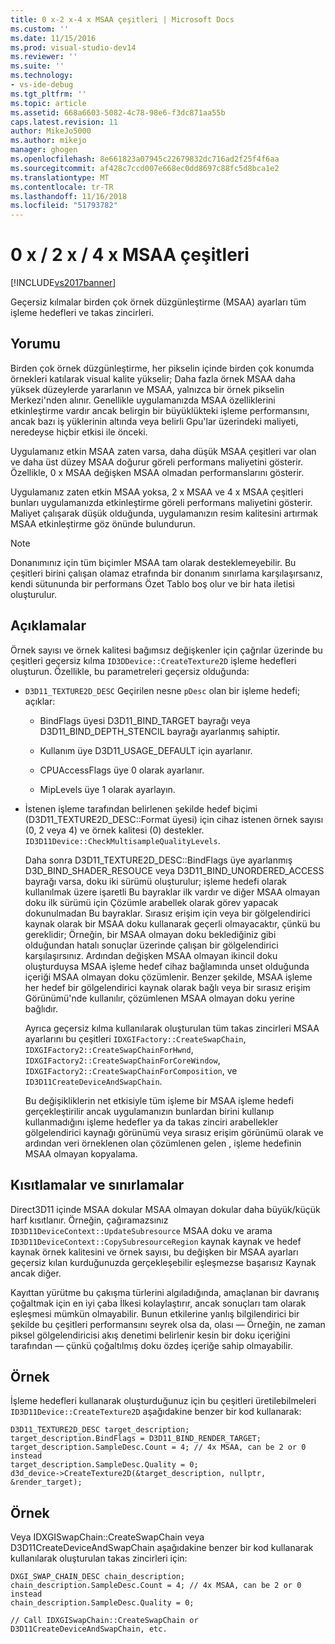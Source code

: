 ```yaml
---
title: 0 x-2 x-4 x MSAA çeşitleri | Microsoft Docs
ms.custom: ''
ms.date: 11/15/2016
ms.prod: visual-studio-dev14
ms.reviewer: ''
ms.suite: ''
ms.technology:
- vs-ide-debug
ms.tgt_pltfrm: ''
ms.topic: article
ms.assetid: 668a6603-5082-4c78-98e6-f3dc871aa55b
caps.latest.revision: 11
author: MikeJo5000
ms.author: mikejo
manager: ghogen
ms.openlocfilehash: 8e661823a07945c22679832dc716ad2f25f4f6aa
ms.sourcegitcommit: af428c7ccd007e668ec0dd8697c88fc5d8bca1e2
ms.translationtype: MT
ms.contentlocale: tr-TR
ms.lasthandoff: 11/16/2018
ms.locfileid: "51793782"
---
```

# <a name="0x2x4x-msaa-variants"></a>0 x / 2 x / 4 x MSAA çeşitleri
[!INCLUDE[vs2017banner](../includes/vs2017banner.md)]

Geçersiz kılmalar birden çok örnek düzgünleştirme (MSAA) ayarları tüm işleme hedefleri ve takas zincirleri.  
  
## <a name="interpretation"></a>Yorumu  
 Birden çok örnek düzgünleştirme, her pikselin içinde birden çok konumda örnekleri katılarak visual kalite yükselir; Daha fazla örnek MSAA daha yüksek düzeylerde yararlanın ve MSAA, yalnızca bir örnek pikselin Merkezi'nden alınır. Genellikle uygulamanızda MSAA özelliklerini etkinleştirme vardır ancak belirgin bir büyüklükteki işleme performansını, ancak bazı iş yüklerinin altında veya belirli Gpu'lar üzerindeki maliyeti, neredeyse hiçbir etkisi ile önceki.  
  
 Uygulamanız etkin MSAA zaten varsa, daha düşük MSAA çeşitleri var olan ve daha üst düzey MSAA doğurur göreli performans maliyetini gösterir. Özellikle, 0 x MSAA değişken MSAA olmadan performanslarını gösterir.  
  
 Uygulamanız zaten etkin MSAA yoksa, 2 x MSAA ve 4 x MSAA çeşitleri bunları uygulamanızda etkinleştirme göreli performans maliyetini gösterir. Maliyet çalışarak düşük olduğunda, uygulamanızın resim kalitesini artırmak MSAA etkinleştirme göz önünde bulundurun.  
  
> [!NOTE]
>  Donanımınız için tüm biçimler MSAA tam olarak desteklemeyebilir. Bu çeşitleri birini çalışan olamaz etrafında bir donanım sınırlama karşılaşırsanız, kendi sütununda bir performans Özet Tablo boş olur ve bir hata iletisi oluşturulur.  
  
## <a name="remarks"></a>Açıklamalar  
 Örnek sayısı ve örnek kalitesi bağımsız değişkenler için çağrılar üzerinde bu çeşitleri geçersiz kılma `ID3DDevice::CreateTexture2D` işleme hedefleri oluşturun. Özellikle, bu parametreleri geçersiz olduğunda:  
  
- `D3D11_TEXTURE2D_DESC` Geçirilen nesne `pDesc` olan bir işleme hedefi; açıklar:  
  
  -   BindFlags üyesi D3D11_BIND_TARGET bayrağı veya D3D11_BIND_DEPTH_STENCIL bayrağı ayarlanmış sahiptir.  
  
  -   Kullanım üye D3D11_USAGE_DEFAULT için ayarlanır.  
  
  -   CPUAccessFlags üye 0 olarak ayarlanır.  
  
  -   MipLevels üye 1 olarak ayarlayın.  
  
- İstenen işleme tarafından belirlenen şekilde hedef biçimi (D3D11_TEXTURE2D_DESC::Format üyesi) için cihaz istenen örnek sayısı (0, 2 veya 4) ve örnek kalitesi (0) destekler. `ID3D11Device::CheckMultisampleQualityLevels`.  
  
  Daha sonra D3D11_TEXTURE2D_DESC::BindFlags üye ayarlanmış D3D_BIND_SHADER_RESOUCE veya D3D11_BIND_UNORDERED_ACCESS bayrağı varsa, doku iki sürümü oluşturulur; işleme hedefi olarak kullanılmak üzere işaretli Bu bayraklar ilk vardır ve diğer MSAA olmayan doku ilk sürümü için Çözümle arabellek olarak görev yapacak dokunulmadan Bu bayraklar. Sırasız erişim için veya bir gölgelendirici kaynak olarak bir MSAA doku kullanarak geçerli olmayacaktır, çünkü bu gereklidir; Örneğin, bir MSAA olmayan doku beklediğiniz gibi olduğundan hatalı sonuçlar üzerinde çalışan bir gölgelendirici karşılaşırsınız. Ardından değişken MSAA olmayan ikincil doku oluşturduysa MSAA işleme hedef cihaz bağlamında unset olduğunda içeriği MSAA olmayan doku çözümlenir. Benzer şekilde, MSAA işleme her hedef bir gölgelendirici kaynak olarak bağlı veya bir sırasız erişim Görünümü'nde kullanılır, çözümlenen MSAA olmayan doku yerine bağlıdır.  
  
  Ayrıca geçersiz kılma kullanılarak oluşturulan tüm takas zincirleri MSAA ayarlarını bu çeşitleri `IDXGIFactory::CreateSwapChain`, `IDXGIFactory2::CreateSwapChainForHwnd`, `IDXGIFactory2::CreateSwapChainForCoreWindow`, `IDXGIFactory2::CreateSwapChainForComposition`, ve `ID3D11CreateDeviceAndSwapChain`.  
  
  Bu değişikliklerin net etkisiyle tüm işleme bir MSAA işleme hedefi gerçekleştirilir ancak uygulamanızın bunlardan birini kullanıp kullanmadığını işleme hedefler ya da takas zinciri arabellekler gölgelendirici kaynağı görünümü veya sırasız erişim görünümü olarak ve ardından veri örneklenen olan çözümlenen gelen , işleme hedefinin MSAA olmayan kopyalama.  
  
## <a name="restrictions-and-limitations"></a>Kısıtlamalar ve sınırlamalar  
 Direct3D11 içinde MSAA dokular MSAA olmayan dokular daha büyük/küçük harf kısıtlanır. Örneğin, çağıramazsınız `ID3D11DeviceContext::UpdateSubresource` MSAA doku ve arama `ID3D11DeviceContext::CopySubresourceRegion` kaynak kaynak ve hedef kaynak örnek kalitesini ve örnek sayısı, bu değişken bir MSAA ayarları geçersiz kılan kurduğunuzda gerçekleşebilir eşleşmezse başarısız Kaynak ancak diğer.  
  
 Kayıttan yürütme bu çakışma türlerini algıladığında, amaçlanan bir davranış çoğaltmak için en iyi çaba İlkesi kolaylaştırır, ancak sonuçları tam olarak eşleşmesi mümkün olmayabilir. Bunun etkilerine yanlış bilgilendirici bir şekilde bu çeşitleri performansını seyrek olsa da, olası — Örneğin, ne zaman piksel gölgelendiricisi akış denetimi belirlenir kesin bir doku içeriğini tarafından — çünkü çoğaltılmış doku özdeş içeriğe sahip olmayabilir.  
  
## <a name="example"></a>Örnek  
 İşleme hedefleri kullanarak oluşturduğunuz için bu çeşitleri üretilebilmeleri `ID3D11Device::CreateTexture2D` aşağıdakine benzer bir kod kullanarak:  
  
```  
D3D11_TEXTURE2D_DESC target_description;  
target_description.BindFlags = D3D11_BIND_RENDER_TARGET;  
target_description.SampleDesc.Count = 4; // 4x MSAA, can be 2 or 0 instead  
target_description.SampleDesc.Quality = 0;  
d3d_device->CreateTexture2D(&target_description, nullptr, &render_target);  
```  
  
## <a name="example"></a>Örnek  
 Veya IDXGISwapChain::CreateSwapChain veya D3D11CreateDeviceAndSwapChain aşağıdakine benzer bir kod kullanarak kullanılarak oluşturulan takas zincirleri için:  
  
```  
DXGI_SWAP_CHAIN_DESC chain_description;  
chain_description.SampleDesc.Count = 4; // 4x MSAA, can be 2 or 0 instead  
chain_description.SampleDesc.Quality = 0;  
  
// Call IDXGISwapChain::CreateSwapChain or D3D11CreateDeviceAndSwapChain, etc.  
```



